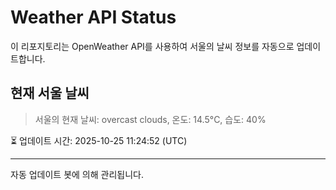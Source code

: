
# Weather API Status

이 리포지토리는 OpenWeather API를 사용하여 서울의 날씨 정보를 자동으로 업데이트합니다.

## 현재 서울 날씨
> 서울의 현재 날씨: overcast clouds, 온도: 14.5°C, 습도: 40%

⏳ 업데이트 시간: 2025-10-25 11:24:52 (UTC)

---
자동 업데이트 봇에 의해 관리됩니다.
